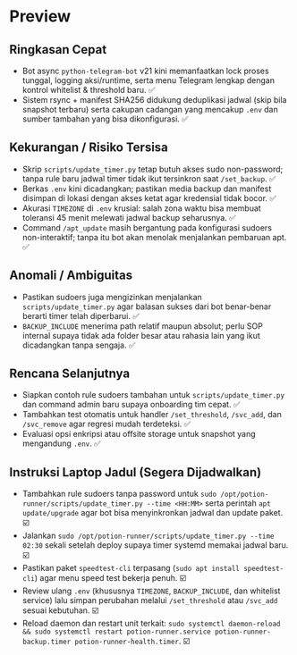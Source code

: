 # Preview

## Ringkasan Cepat
- Bot async `python-telegram-bot` v21 kini memanfaatkan lock proses tunggal, logging aksi/runtime, serta menu Telegram lengkap dengan kontrol whitelist & threshold baru. ✅
- Sistem rsync + manifest SHA256 didukung deduplikasi jadwal (skip bila snapshot terbaru) serta cakupan cadangan yang mencakup `.env` dan sumber tambahan yang bisa dikonfigurasi. ✅

## Kekurangan / Risiko Tersisa
- Skrip `scripts/update_timer.py` tetap butuh akses sudo non-password; tanpa rule baru jadwal timer tidak ikut tersinkron saat `/set_backup`. ✅
- Berkas `.env` kini dicadangkan; pastikan media backup dan manifest disimpan di lokasi dengan akses ketat agar kredensial tidak bocor. ✅
- Akurasi `TIMEZONE` di `.env` krusial: salah zona waktu bisa membuat toleransi 45 menit melewati jadwal backup seharusnya. ✅
- Command `/apt_update` masih bergantung pada konfigurasi sudoers non-interaktif; tanpa itu bot akan menolak menjalankan pembaruan apt. ✅

## Anomali / Ambiguitas
- Pastikan sudoers juga mengizinkan menjalankan `scripts/update_timer.py` agar balasan sukses dari bot benar-benar berarti timer telah diperbarui. ✅
- `BACKUP_INCLUDE` menerima path relatif maupun absolut; perlu SOP internal supaya tidak ada folder besar atau rahasia lain yang ikut dicadangkan tanpa sengaja. ✅

## Rencana Selanjutnya
- Siapkan contoh rule sudoers tambahan untuk `scripts/update_timer.py` dan command admin baru supaya onboarding tim cepat. ✅
- Tambahkan test otomatis untuk handler `/set_threshold`, `/svc_add`, dan `/svc_remove` agar regresi mudah terdeteksi. ✅
- Evaluasi opsi enkripsi atau offsite storage untuk snapshot yang mengandung `.env`. ✅

## Instruksi Laptop Jadul (Segera Dijadwalkan)
- Tambahkan rule sudoers tanpa password untuk `sudo /opt/potion-runner/scripts/update_timer.py --time <HH:MM>` serta perintah `apt update/upgrade` agar bot bisa menyinkronkan jadwal dan update paket. ☑️
- Jalankan `sudo /opt/potion-runner/scripts/update_timer.py --time 02:30` sekali setelah deploy supaya timer systemd memakai jadwal baru. ☑️
- Pastikan paket `speedtest-cli` terpasang (`sudo apt install speedtest-cli`) agar menu speed test bekerja penuh. ☑️
- Review ulang `.env` (khususnya `TIMEZONE`, `BACKUP_INCLUDE`, dan whitelist service) lalu simpan perubahan melalui `/set_threshold` atau `/svc_add` sesuai kebutuhan. ☑️
- Reload daemon dan restart unit terkait: `sudo systemctl daemon-reload && sudo systemctl restart potion-runner.service potion-runner-backup.timer potion-runner-health.timer`. ☑️
